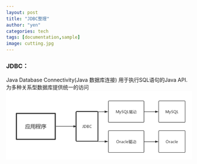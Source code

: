 ```yaml
---
layout: post
title: "JDBC整理"
author: "yen"
categories: tech
tags: [documentation,sample]
image: cutting.jpg
---
```

### JDBC：
 Java Database Connectivity(Java 数据库连接)
 用于执行SQL语句的Java API. 为多种关系型数据库提供统一的访问
![JDBCmind](assets/img/JDBCmind.png)
